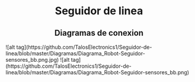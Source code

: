 <h1 align="center"><strong> Seguidor de linea </strong></h1>
<h2 align="center"> Diagramas de conexion </h2>
![alt tag](https://github.com/TalosElectronics1/Seguidor-de-linea/blob/master/Diagramas/Diagrama_Robot-Seguidor-sensores_bb.png.jpg)
![alt tag](https://github.com/TalosElectronics1/Seguidor-de-linea/blob/master/Diagramas/Diagrama_Robot-Seguidor-sensores_bb.png)
